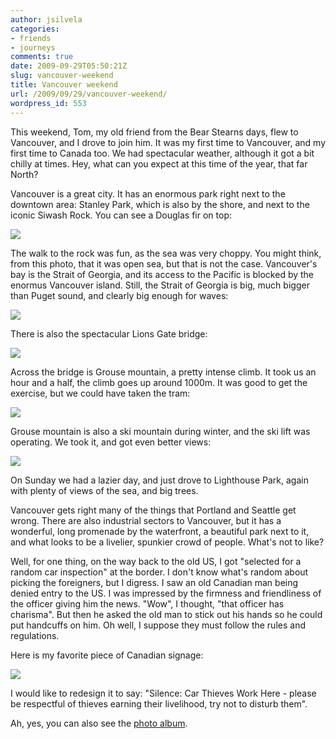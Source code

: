 ```yaml
---
author: jsilvela
categories:
- friends
- journeys
comments: true
date: 2009-09-29T05:50:21Z
slug: vancouver-weekend
title: Vancouver weekend
url: /2009/09/29/vancouver-weekend/
wordpress_id: 553
---
```


This weekend, Tom, my old friend from the Bear Stearns days, flew to Vancouver, and I drove to join him. It was my first time to Vancouver, and my first time to Canada too.
We had spectacular weather, although it got a bit chilly at times. Hey, what can you expect at this time of the year, that far North?

Vancouver is a great city. It has an enormous park right next to the downtown area: Stanley Park, which is also by the shore, and next to the iconic Siwash Rock. You can see a Douglas fir on top:

[![](https://jsilvela.smugmug.com/photos/663416100_nRnwf-S.jpg)](https://jsilvela.smugmug.com/Travel/Vancouver-09/9782153_wihAE/1/#663416100_nRnwf-A-LB)

The walk to the rock was fun, as the sea was very choppy. You might think, from this photo, that it was open sea, but that is not the case. Vancouver's bay is the Strait of Georgia, and its access to the Pacific is blocked by the enormus Vancouver island. Still, the Strait of Georgia is big, much bigger than Puget sound, and clearly big enough for waves:

[![](https://jsilvela.smugmug.com/photos/663415576_PS8Hf-S.jpg)](https://jsilvela.smugmug.com/Travel/Vancouver-09/9782153_wihAE/1/#663415576_PS8Hf-A-LB)

There is also the spectacular Lions Gate bridge:

[![](https://jsilvela.smugmug.com/photos/663416362_WpYtE-S.jpg)](https://jsilvela.smugmug.com/Travel/Vancouver-09/9782153_wihAE/1/#663416362_WpYtE-A-LB)

Across the bridge is Grouse mountain, a pretty intense climb. It took us an hour and a half, the climb goes up around 1000m. It was good to get the exercise, but we could have taken the tram:

[![](https://jsilvela.smugmug.com/photos/663417305_aosUu-S.jpg)](https://jsilvela.smugmug.com/Travel/Vancouver-09/9782153_wihAE/1/#663417305_aosUu-A-LB)

Grouse mountain is also a ski mountain during winter, and the ski lift was operating. We took it, and got even better views:

[![](https://jsilvela.smugmug.com/photos/663418847_24T9w-S.jpg)](https://jsilvela.smugmug.com/Travel/Vancouver-09/9782153_wihAE/1/#663418847_24T9w-A-LB)

On Sunday we had a lazier day, and just drove to Lighthouse Park, again with plenty of views of the sea, and big trees.

Vancouver gets right many of the things that Portland and Seattle get wrong. There are also industrial sectors to Vancouver, but it has a wonderful, long promenade by the waterfront, a beautiful park next to it, and what looks to be a livelier, spunkier crowd of people. What's not to like?

Well, for one thing, on the way back to the old US, I got "selected for a random car inspection" at the border. I don't know what's random about picking the foreigners, but I digress. I saw an old Canadian man being denied entry to the US. I was impressed by the firmness and friendliness of the officer giving him the news. "Wow", I thought, "that officer has charisma". But then he asked the old man to stick out his hands so he could put handcuffs on him. Oh well, I suppose they must follow the rules and regulations.

Here is my favorite piece of Canadian signage:

[![](https://jsilvela.smugmug.com/photos/663414256_Rvu6X-S.jpg)](https://jsilvela.smugmug.com/Travel/Vancouver-09/9782153_wihAE/1/#663414256_Rvu6X-A-LB)

I would like to redesign it to say: "Silence: Car Thieves Work Here - please be respectful of thieves earning their livelihood, try not to disturb them".

Ah, yes, you can also see the [photo album](https://jsilvela.smugmug.com/Travel/Vancouver-09/9782153_wihAE/1/663414316_5Hu2T).
